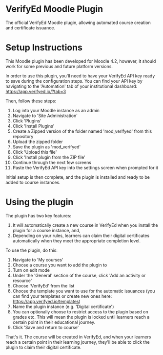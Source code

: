 # VerifyEd Moodle Plugin
The official VerifyEd Moodle plugin, allowing automated course creation and certificate issuance.

# Setup Instructions
This Moodle plugin has been developed for Moodle 4.2, however, it should work for some previous and future platform versions.

In order to use this plugin, you'll need to have your VerifyEd API key ready to save during the configuration steps. You can find your API key by navigating to the 'Automation' tab of your institutional dashboard: https://app.verifyed.io/?tab=3

Then, follow these steps:
1. Log into your Moodle instance as an admin
2. Navigate to 'Site Administration'
3. Click 'Plugins'
4. Click 'Install Plugins'
5. Create a Zipped version of the folder named 'mod_verifyed' from this repository
6. Upload the zipped folder
7. Save the plugin as 'mod_verifyed'
8. Click 'Upload this file'
9. Click 'Install plugin from the ZIP file'
10. Continue through the next few screens
11. Paste the VerifyEd API key into the settings screen when prompted for it

Initial setup is then complete, and the plugin is installed and ready to be added to course instances.

# Using the plugin
The plugin has two key features:
1. It will automatically create a new course in VerifyEd when you install the plugin for a course instance, and,
2. Depending on your rules, learners can claim their digital certificates automatically when they meet the appropriate completion level.

To use the plugin, do this:
1. Navigate to 'My courses'
2. Choose a course you want to add the plugin to
3. Turn on edit mode
4. Under the 'General' section of the course, click 'Add an activity or resource'
5. Choose 'VerifyEd' from the list
6. Choose the template you want to use for the automatic issuances (you can find your templates or create new ones here: https://app.verifyed.io/templates)
7. Name the plugin instance (e.g. 'Digital certificate')
8. You can optionally choose to restrict access to the plugin based on grades etc. This will mean the plugin is locked until learners reach a certain point in their educational journey.
9. Click 'Save and return to course'

That's it. The course will be created in VerifyEd, and when your learners reach a certain point in their learning journey, they'll be able to click the plugin to claim their digital certificate.
